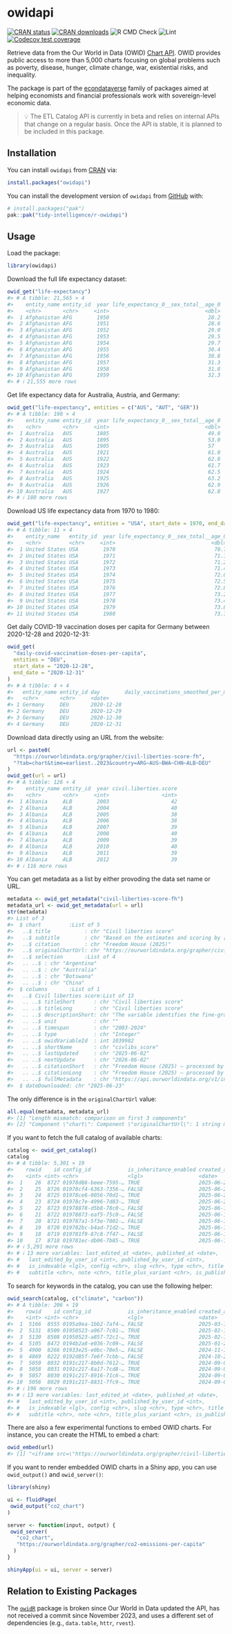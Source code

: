
<!-- README.md is generated from README.Rmd. Please edit that file -->

# owidapi

<!-- badges: start -->

[![CRAN
status](https://www.r-pkg.org/badges/version/owidapi)](https://cran.r-project.org/package=owidapi)
[![CRAN
downloads](https://cranlogs.r-pkg.org/badges/owidapi)](https://cran.r-project.org/package=owidapi)
![R CMD
Check](https://github.com/tidy-intelligence/r-owidapi/actions/workflows/R-CMD-check.yaml/badge.svg)
![Lint](https://github.com/tidy-intelligence/r-owidapi/actions/workflows/lint.yaml/badge.svg)
[![Codecov test
coverage](https://codecov.io/gh/tidy-intelligence/r-owidapi/graph/badge.svg)](https://app.codecov.io/gh/tidy-intelligence/r-owidapi)
<!-- badges: end -->

Retrieve data from the Our World in Data (OWID) [Chart
API](https://docs.owid.io/projects/etl/api/). OWID provides public
access to more than 5,000 charts focusing on global problems such as
poverty, disease, hunger, climate change, war, existential risks, and
inequality.

The package is part of the
[econdataverse](https://www.econdataverse.org/) family of packages aimed
at helping economists and financial professionals work with
sovereign-level economic data.

> 💡 The ETL Catalog API is currently in beta and relies on internal
> APIs that change on a regular basis. Once the API is stable, it is
> planned to be included in this package.

## Installation

You can install `owidapi` from
[CRAN](https://cran.r-project.org/package=owidapi) via:

``` r
install.packages("owidapi")
```

You can install the development version of `owidapi` from
[GitHub](https://github.com/tidy-intelligence/r-owidapi) with:

``` r
# install.packages("pak")
pak::pak("tidy-intelligence/r-owidapi")
```

## Usage

Load the package:

``` r
library(owidapi)
```

Download the full life expectancy dataset:

``` r
owid_get("life-expectancy")
#> # A tibble: 21,565 × 4
#>    entity_name entity_id  year life_expectancy_0__sex_total__age_0
#>    <chr>       <chr>     <int>                               <dbl>
#>  1 Afghanistan AFG        1950                                28.2
#>  2 Afghanistan AFG        1951                                28.6
#>  3 Afghanistan AFG        1952                                29.0
#>  4 Afghanistan AFG        1953                                29.5
#>  5 Afghanistan AFG        1954                                29.7
#>  6 Afghanistan AFG        1955                                30.4
#>  7 Afghanistan AFG        1956                                30.8
#>  8 Afghanistan AFG        1957                                31.3
#>  9 Afghanistan AFG        1958                                31.8
#> 10 Afghanistan AFG        1959                                32.3
#> # ℹ 21,555 more rows
```

Get life expectancy data for Australia, Austria, and Germany:

``` r
owid_get("life-expectancy", entities = c("AUS", "AUT", "GER"))
#> # A tibble: 190 × 4
#>    entity_name entity_id  year life_expectancy_0__sex_total__age_0
#>    <chr>       <chr>     <int>                               <dbl>
#>  1 Australia   AUS        1885                                49.0
#>  2 Australia   AUS        1895                                53.0
#>  3 Australia   AUS        1905                                57  
#>  4 Australia   AUS        1921                                61.0
#>  5 Australia   AUS        1922                                62.8
#>  6 Australia   AUS        1923                                61.7
#>  7 Australia   AUS        1924                                62.5
#>  8 Australia   AUS        1925                                63.2
#>  9 Australia   AUS        1926                                62.9
#> 10 Australia   AUS        1927                                62.8
#> # ℹ 180 more rows
```

Download US life expectancy data from 1970 to 1980:

``` r
owid_get("life-expectancy", entities = "USA", start_date = 1970, end_date = 1980)
#> # A tibble: 11 × 4
#>    entity_name   entity_id  year life_expectancy_0__sex_total__age_0
#>    <chr>         <chr>     <int>                               <dbl>
#>  1 United States USA        1970                                70.7
#>  2 United States USA        1971                                71.1
#>  3 United States USA        1972                                71.2
#>  4 United States USA        1973                                71.4
#>  5 United States USA        1974                                72.0
#>  6 United States USA        1975                                72.5
#>  7 United States USA        1976                                72.8
#>  8 United States USA        1977                                73.2
#>  9 United States USA        1978                                73.4
#> 10 United States USA        1979                                73.8
#> 11 United States USA        1980                                73.7
```

Get daily COVID-19 vaccination doses per capita for Germany between
2020-12-28 and 2020-12-31:

``` r
owid_get(
  "daily-covid-vaccination-doses-per-capita",
  entities = "DEU",
  start_date = "2020-12-28",
  end_date = "2020-12-31"
)
#> # A tibble: 4 × 4
#>   entity_name entity_id day        daily_vaccinations_smoothed_per_million
#>   <chr>       <chr>     <date>                                       <dbl>
#> 1 Germany     DEU       2020-12-28                                  0.0215
#> 2 Germany     DEU       2020-12-29                                  0.0406
#> 3 Germany     DEU       2020-12-30                                  0.0525
#> 4 Germany     DEU       2020-12-31                                  0.0543
```

Download data directly using an URL from the website:

``` r
url <- paste0(
  "https://ourworldindata.org/grapher/civil-liberties-score-fh",
  "?tab=chart&time=earliest..2023&country=ARG~AUS~BWA~CHN~ALB~DEU"
)
owid_get(url = url)
#> # A tibble: 126 × 4
#>    entity_name entity_id  year civil.liberties.score
#>    <chr>       <chr>     <int>                 <int>
#>  1 Albania     ALB        2003                    42
#>  2 Albania     ALB        2004                    40
#>  3 Albania     ALB        2005                    38
#>  4 Albania     ALB        2006                    38
#>  5 Albania     ALB        2007                    39
#>  6 Albania     ALB        2008                    40
#>  7 Albania     ALB        2009                    39
#>  8 Albania     ALB        2010                    40
#>  9 Albania     ALB        2011                    39
#> 10 Albania     ALB        2012                    39
#> # ℹ 116 more rows
```

You can get metadata as a list by either provoding the data set name or
URL.

``` r
metadata <- owid_get_metadata("civil-liberties-score-fh")
metadata_url <- owid_get_metadata(url = url)
str(metadata)
#> List of 3
#>  $ chart         :List of 5
#>   ..$ title           : chr "Civil liberties score"
#>   ..$ subtitle        : chr "Based on the estimates and scoring by [Freedom House (2024)](#dod:freedom-house). It captures the extent of fre"| __truncated__
#>   ..$ citation        : chr "Freedom House (2025)"
#>   ..$ originalChartUrl: chr "https://ourworldindata.org/grapher/civil-liberties-score-fh"
#>   ..$ selection       :List of 4
#>   .. ..$ : chr "Argentina"
#>   .. ..$ : chr "Australia"
#>   .. ..$ : chr "Botswana"
#>   .. ..$ : chr "China"
#>  $ columns       :List of 1
#>   ..$ Civil liberties score:List of 13
#>   .. ..$ titleShort      : chr "Civil liberties score"
#>   .. ..$ titleLong       : chr "Civil liberties score"
#>   .. ..$ descriptionShort: chr "The variable identifies the fine-grained extent of freedom of expression and association, the rule of law, and "| __truncated__
#>   .. ..$ unit            : chr ""
#>   .. ..$ timespan        : chr "2003-2024"
#>   .. ..$ type            : chr "Integer"
#>   .. ..$ owidVariableId  : int 1039982
#>   .. ..$ shortName       : chr "civlibs_score"
#>   .. ..$ lastUpdated     : chr "2025-06-02"
#>   .. ..$ nextUpdate      : chr "2026-06-02"
#>   .. ..$ citationShort   : chr "Freedom House (2025) – processed by Our World in Data"
#>   .. ..$ citationLong    : chr "Freedom House (2025) – processed by Our World in Data. “Civil liberties score” [dataset]. Freedom House, “Freed"| __truncated__
#>   .. ..$ fullMetadata    : chr "https://api.ourworldindata.org/v1/indicators/1039982.metadata.json"
#>  $ dateDownloaded: chr "2025-06-23"
```

The only difference is in the `originalChartUrl` value:

``` r
all.equal(metadata, metadata_url)
#> [1] "Length mismatch: comparison on first 3 components"                     
#> [2] "Component \"chart\": Component \"originalChartUrl\": 1 string mismatch"
```

If you want to fetch the full catalog of available charts:

``` r
catalog <- owid_get_catalog()
catalog
#> # A tibble: 5,301 × 19
#>    rowid    id config_id            is_inheritance_enabled created_at updated_at
#>    <int> <int> <chr>                <lgl>                  <date>     <date>    
#>  1    26  8727 01978d86-beee-7595-… TRUE                   2025-06-20 2025-06-21
#>  2    25  8726 01978cf4-6363-7356-… FALSE                  2025-06-20 2025-06-21
#>  3    24  8725 01978ce6-0056-70d1-… TRUE                   2025-06-20 2025-06-21
#>  4    23  8724 01978c7e-4996-7d83-… TRUE                   2025-06-20 2025-06-21
#>  5    22  8723 01978878-d5b8-78c0-… FALSE                  2025-06-19 2025-06-19
#>  6    21  8722 01978873-eaf5-75c0-… FALSE                  2025-06-19 2025-06-19
#>  7    20  8721 019787a1-5f3e-7001-… FALSE                  2025-06-19 NA        
#>  8    19  8720 019782bc-b4ad-71d2-… TRUE                   2025-06-18 NA        
#>  9    18  8719 019781f9-87c8-7f47-… FALSE                  2025-06-18 2025-06-18
#> 10    17  8718 019781ec-db06-7b85-… TRUE                   2025-06-18 2025-06-18
#> # ℹ 5,291 more rows
#> # ℹ 13 more variables: last_edited_at <date>, published_at <date>,
#> #   last_edited_by_user_id <int>, published_by_user_id <int>,
#> #   is_indexable <lgl>, config <chr>, slug <chr>, type <chr>, title <chr>,
#> #   subtitle <chr>, note <chr>, title_plus_variant <chr>, is_published <lgl>
```

To search for keywords in the catalog, you can use the following helper:

``` r
owid_search(catalog, c("climate", "carbon"))
#> # A tibble: 206 × 19
#>    rowid    id config_id            is_inheritance_enabled created_at updated_at
#>    <int> <int> <chr>                <lgl>                  <date>     <date>    
#>  1  5166  8555 0195a9ea-1bb2-7af4-… FALSE                  2025-03-18 2025-03-18
#>  2  5131  8509 01950523-a967-7c01-… TRUE                   2025-02-14 2025-03-23
#>  3  5130  8508 01950523-a857-72c1-… TRUE                   2025-02-14 2025-03-23
#>  4  5105  8472 0194b2a8-e036-7c09-… FALSE                  2025-01-29 2025-04-07
#>  5  4900  8266 01933e25-e0bc-70e5-… FALSE                  2024-11-18 2024-11-22
#>  6  4869  8222 0192d85f-7e6f-7cbb-… FALSE                  2024-10-29 2025-04-07
#>  7  5059  8032 0191c217-8b0d-7612-… TRUE                   2024-09-05 2025-05-26
#>  8  5058  8031 0191c217-8a17-7cd8-… TRUE                   2024-09-05 2025-05-26
#>  9  5057  8030 0191c217-8916-71c6-… TRUE                   2024-09-05 2025-05-26
#> 10  5056  8029 0191c217-8831-7fc9-… TRUE                   2024-09-05 2025-05-26
#> # ℹ 196 more rows
#> # ℹ 13 more variables: last_edited_at <date>, published_at <date>,
#> #   last_edited_by_user_id <int>, published_by_user_id <int>,
#> #   is_indexable <lgl>, config <chr>, slug <chr>, type <chr>, title <chr>,
#> #   subtitle <chr>, note <chr>, title_plus_variant <chr>, is_published <lgl>
```

There are also a few experimental functions to embed OWID charts. For
instance, you can create the HTML to embed a chart:

``` r
owid_embed(url)
#> [1] "<iframe src=\"https://ourworldindata.org/grapher/civil-liberties-score-fh?tab=chart&time=earliest..2023&country=ARG~AUS~BWA~CHN~ALB~DEU\" loading=\"lazy\" style=\"width: 100%; height: 600px; border: 0px none;\" allow=\"web-share; clipboard-write\"></iframe>"
```

If you want to render embedded OWID charts in a Shiny app, you can use
`owid_output()` and `owid_server()`:

``` r
library(shiny)

ui <- fluidPage(
 owid_output("co2_chart")
)

server <- function(input, output) {
 owid_server(
   "co2_chart", 
   "https://ourworldindata.org/grapher/co2-emissions-per-capita"
  )
}

shinyApp(ui = ui, server = server)
```

## Relation to Existing Packages

The [`owidR`](https://github.com/piersyork/owidR) package is broken
since Our World in Data updated the API, has not received a commit since
November 2023, and uses a different set of dependencies (e.g.,
`data.table`, `httr`, `rvest`).
